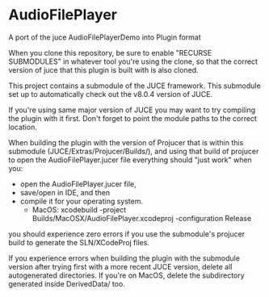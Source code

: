 # AudioFilePlayer
A port of the juce AudioFilePlayerDemo into Plugin format

When you clone this repository, be sure to enable "RECURSE SUBMODULES" in whatever tool you're using the clone, so that the correct version of juce that this plugin is built with is also cloned.

This project contains a submodule of the JUCE framework. This submodule set up to automatically check out the v8.0.4 version of JUCE.

If you're using same major version of JUCE you may want to try compiling the plugin with it first. Don't forget to point the module paths to the correct location.

When building the plugin with the version of Projucer that is within this submodule (JUCE/Extras/Projucer/Builds/), and using that build of projucer to open the AudioFilePlayer.jucer file everything should "just work" when you:
- open the AudioFilePlayer.jucer file,
- save/open in IDE, and then
- compile it for your operating system.
  - MacOS: xcodebuild -project Builds/MacOSX/AudioFilePlayer.xcodeproj -configuration Release

you should experience zero errors if you use the submodule's projucer build to generate the SLN/XCodeProj files.

If you experience errors when building the plugin with the submodule version after trying first with a more recent JUCE version, delete all autogenerated directories. If you're on MacOS, delete the subdirectory generated inside DerivedData/ too.
